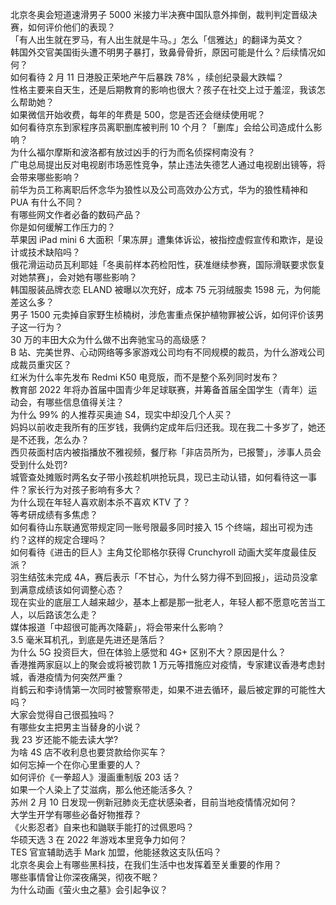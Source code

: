 北京冬奥会短道速滑男子 5000 米接力半决赛中国队意外摔倒，裁判判定晋级决赛，如何评价他们的表现？  
「有人出生就在罗马，有人出生就是牛马。」怎么「信雅达」的翻译为英文？  
韩国外交官美国街头遭不明男子暴打，致鼻骨骨折，原因可能是什么？后续情况如何？  
如何看待 2 月 11 日港股正荣地产午后暴跌 78% ，续创纪录最大跌幅？  
性格主要来自天生，还是后期教育的影响也很大？孩子在社交上过于羞涩，我该怎么帮助她？  
如果微信开始收费，每年的年费是 500，您是否还会继续使用呢？  
如何看待京东到家程序员离职删库被判刑 10 个月？「删库」会给公司造成什么影响？  
为什么福尔摩斯和波洛都有放过凶手的行为而名侦探柯南没有？  
广电总局提出反对电视剧市场恶性竞争，禁止违法失德艺人通过电视剧出镜等，将会带来哪些影响？  
前华为员工称离职后怀念华为狼性以及公司高效办公方式，华为的狼性精神和 PUA 有什么不同？  
有哪些网文作者必备的数码产品？  
你是如何缓解工作压力的？  
苹果因 iPad mini 6 大面积「果冻屏」遭集体诉讼，被指控虚假宣传和欺诈，是设计或技术缺陷吗？  
俄花滑运动员瓦利耶娃「冬奥前样本药检阳性，获准继续参赛，国际滑联要求恢复对她禁赛」，会对她有哪些影响？  
韩国服装品牌衣恋 ELAND 被曝以次充好，成本 75 元羽绒服卖 1598 元，为何能差这么多？  
男子 1500 元卖掉自家野生桢楠树，涉危害重点保护植物罪被公诉，如何评价该男子这一行为？  
30 万的丰田大众为什么做不出奔驰宝马的高级感？  
B 站、完美世界、心动网络等多家游戏公司均有不同规模的裁员，为什么游戏公司成裁员重灾区？  
红米为什么率先发布 Redmi K50 电竞版，而不是整个系列同时发布？  
教育部 2022 年将办首届中国青少年足球联赛，并筹备首届全国学生（青年）运动会，有哪些信息值得关注？  
为什么 99% 的人推荐买奥迪 S4，现实中却没几个人买？  
妈妈以前收走我所有的压岁钱，我俩约定成年后归还我。现在我二十多岁了，她还是不还我，怎么办？  
西贝莜面村店内被指播放不雅视频，餐厅称「非店员所为，已报警」，涉事人员会受到什么处罚?  
城管查处摊贩时两名女子带小孩趁机哄抢玩具，现已主动认错，如何看待这一事件？家长行为对孩子影响有多大？  
为什么现在年轻人喜欢剧本杀不喜欢 KTV 了？  
等考研成绩有多焦虑？  
如何看待山东联通宽带规定同一账号限最多同时接入 15 个终端，超出可视为违约？这样的规定合理吗？  
如何看待《进击的巨人》主角艾伦耶格尔获得 Crunchyroll 动画大奖年度最佳反派？  
羽生结弦未完成 4A，赛后表示「不甘心，为什么努力得不到回报」，运动员没拿到满意成绩该如何调整心态？  
现在实业的底层工人越来越少，基本上都是那一批老人，年轻人都不愿意吃苦当工人，以后路该怎么走？  
媒体报道「中超很可能再次降薪」，将会带来什么影响？  
3.5 毫米耳机孔，到底是先进还是落后？  
为什么 5G 投资巨大，但在体验上感觉和 4G+ 区别不大？原因是什么？  
香港推两家庭以上的聚会或将被罚款 1 万元等措施应对疫情，专家建议香港考虑封城，香港疫情为何突然严重？  
肖鹤云和李诗情第一次同时被警察带走，如果不进去循环，最后被定罪的可能性大吗？  
大家会觉得自己很孤独吗？  
有哪些女主把男主当替身的小说？  
我 23 岁还能不能去读大学?  
为啥 4S 店不收利息也要贷款给你买车？  
如何忘掉一个在你心里重要的人？  
如何评价《一拳超人》漫画重制版 203 话？  
如果一个人染上了艾滋病，那么他还能活多久？  
苏州 2 月 10 日发现一例新冠肺炎无症状感染者，目前当地疫情情况如何？  
大学生开学有哪些必备好物推荐？  
《火影忍者》自来也和鼬联手能打的过佩恩吗？  
华硕天选 3 在 2022 年游戏本里竞争力如何？  
TES 官宣辅助选手 Mark 加盟，他能拯救这支队伍吗？  
北京冬奥会上有哪些黑科技，在我们生活中也发挥着至关重要的作用？  
哪些事情曾让你深夜痛哭，彻夜不眠？  
为什么动画《萤火虫之墓》会引起争议？  
